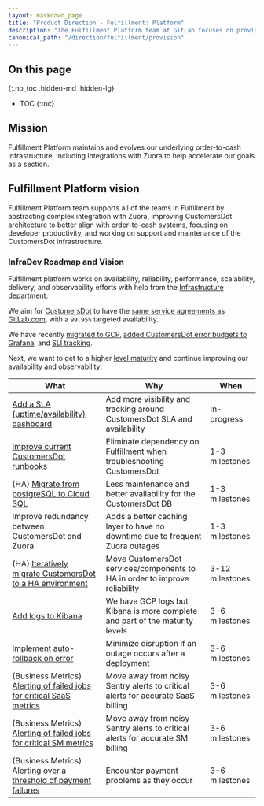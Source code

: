 ```yaml
---
layout: markdown_page
title: "Product Direction - Fulfillment: Platform"
description: "The Fulfillment Platform team at GitLab focuses on providing the foundations to our billing system."
canonical_path: "/direction/fulfillment/provision"
---
```

 
## On this page
{:.no_toc .hidden-md .hidden-lg}
 
- TOC
{:toc}

<link rel="stylesheet" type="text/css" href="/stylesheets/biztech.css" />
 
## Mission
Fulfillment Platform maintains and evolves our underlying order-to-cash infrastructure, including integrations with Zuora to help accelerate our goals as a section.

## Fulfillment Platform vision

Fulfillment Platform team supports all of the teams in Fulfillment by abstracting complex integration with Zuora, improving CustomersDot architecture to better align with order-to-cash systems, focusing on developer productivity, and working on support and maintenance of the CustomersDot infrastructure.

### InfraDev Roadmap and Vision

Fulfillment platform works on availability, reliability, performance, scalability, delivery, and observability efforts with help from the [Infrastructure department](https://about.gitlab.com/handbook/engineering/infrastructure/).

We aim for [CustomersDot](https://gitlab.com/gitlab-org/customers-gitlab-com/) to have the [same service agreements as GitLab.com](https://about.gitlab.com/handbook/engineering/infrastructure/performance-indicators/#key-performance-indicators), with a `99.95%` targeted availability.

We have recently [migrated to GCP](https://gitlab.com/gitlab-com/gl-infra/production/-/issues/6114), [added CustomersDot error budgets to Grafana](https://gitlab.com/gitlab-com/gl-infra/customersdot-ansible/-/issues/32), and [SLI tracking](https://gitlab.com/gitlab-com/gl-infra/customersdot-ansible/-/issues/126).

Next, we want to get to a higher [level maturity](https://about.gitlab.com/handbook/engineering/infrastructure/service-maturity-model/#customersdot-detail) and continue improving our availability and observability:

| What                                                                                                                                 | Why                                                                             | When            |
|--------------------------------------------------------------------------------------------------------------------------------------|---------------------------------------------------------------------------------|-----------------|
| [Add a SLA (uptime/availability) dashboard](https://gitlab.com/gitlab-com/gl-infra/customersdot-ansible/-/issues/148)                | Add more visibility and tracking around CustomersDot SLA and availability       | In-progress     |
| [Improve current CustomersDot runbooks](https://gitlab.com/gitlab-com/runbooks/-/issues/99)                                          | Eliminate dependency on Fulfillment when troubleshooting CustomersDot           | 1-3 milestones  |
| (HA) [Migrate from postgreSQL to Cloud SQL](https://gitlab.com/gitlab-com/gl-infra/customersdot-ansible/-/issues/152)                | Less maintenance and better availability for the CustomersDot DB                | 1-3 milestones  |
| Improve redundancy between CustomersDot and Zuora                                                                                    | Adds a better caching layer to have no downtime due to frequent Zuora outages   | 1-3 milestones  |
| (HA) [Iteratively migrate CustomersDot to a HA environment](https://gitlab.com/groups/gitlab-com/gl-infra/-/epics/807)               | Move CustomersDot services/components to HA in order to improve reliability     | 3-12 milestones |
| [Add logs to Kibana](https://gitlab.com/gitlab-com/gl-infra/customersdot-ansible/-/issues/42)                                        | We have GCP logs but Kibana is more complete and part of the maturity levels    | 3-6 milestones  |
| [Implement auto-rollback on error](https://gitlab.com/gitlab-com/gl-infra/customersdot-ansible/-/issues/156)                         | Minimize disruption if an outage occurs after a deployment                      | 3-6 milestones  |
| (Business Metrics) [Alerting of failed jobs for critical SaaS metrics](https://gitlab.com/groups/gitlab-com/gl-infra/-/epics/808)    | Move away from noisy Sentry alerts to critical alerts for accurate SaaS billing | 3-6 milestones  |
| (Business Metrics) [Alerting of failed jobs for critical SM metrics](https://gitlab.com/groups/gitlab-com/gl-infra/-/epics/809)      | Move away from noisy Sentry alerts to critical alerts for accurate SM billing   | 3-6 milestones  |
| (Business Metrics) [Alerting over a threshold of payment failures](https://gitlab.com/gitlab-org/customers-gitlab-com/-/issues/4145) | Encounter payment problems as they occur                                        | 3-6 milestones  |
